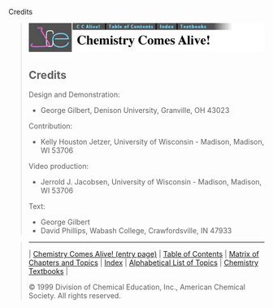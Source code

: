 





 Credits
 



> ![Chemistry Comes Alive!](ccahead.gif)
> 
> 
> 
> 
> 
> 
> 
> 
> ## Credits
> 
> 
> 
>  Design and Demonstration:
>  - George Gilbert, Denison University, Granville, OH 43023
> 
> 
>  Contribution:
>  - Kelly Houston Jetzer, University of Wisconsin - Madison, Madison, WI 53706
> 
> 
>  Video production:
>  - Jerrold J. Jacobsen, University of Wisconsin - Madison, Madison, WI 53706
> 
> 
>  Text:
>  - George Gilbert
>  - David Phillips, Wabash College, Crawfordsville, IN 47933



> ---
> 
> 
>  |
>  [Chemistry Comes Alive! (entry page)](../../INDEX.HTM) 
>  |
>  [Table of Contents](../../CONTENTS.HTM) 
>  |
>  [Matrix of Chapters and Topics](../../MATRIX.HTM) 
>  |
>  [Index](../../WORDS.HTM) 
>  |
>  [Alphabetical List of Topics](../../ALPHATOP.HTM) 
>  |
>  [Chemistry Textbooks](../../BOOKS.HTM) 
>  |
>  
>  © 1999 Division of Chemical Education, Inc.,
American Chemical Society. All rights reserved.





